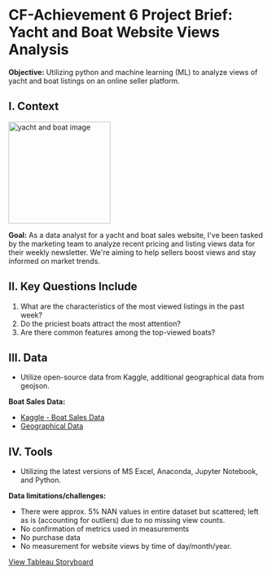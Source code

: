 # CF-Achievement 6 Project Brief: Yacht and Boat Website Views Analysis 
**Objective:** Utilizing python and machine learning (ML) to analyze views of yacht and boat listings on an online seller platform.


## I. Context
<img width="200" alt="yacht and boat image" src="https://github.com/kgdatatech/ml-python-yacht-boat-analysis/assets/138264218/69ea6be3-245f-41f4-aa50-6d4581e6e192">

**Goal:** As a data analyst for a yacht and boat sales website, I've been tasked by the marketing team to analyze recent pricing and listing views data for their weekly newsletter. We're aiming to help sellers boost views and stay informed on market trends.

## II. Key Questions Include
1. What are the characteristics of the most viewed listings in the past week?
2. Do the priciest boats attract the most attention?
3. Are there common features among the top-viewed boats?

## III. Data
- Utilize open-source data from Kaggle, additional geographical data from geojson.

**Boat Sales Data:**
- [Kaggle - Boat Sales Data](https://www.kaggle.com/datasets/karthikbhandary2/boat-sales?resource=download)
- [Geographical Data](https://geojson-maps.ash.ms/)

## IV. Tools
- Utilizing the latest versions of MS Excel, Anaconda, Jupyter Notebook, and Python.

**Data limitations/challenges:**
- There were approx. 5% NAN values in entire dataset but scattered; left as is (accounting for outliers) due to no missing view counts.
- No confirmation of metrics used in measurements
- No purchase data
- No measurement for website views by time of day/month/year.

[View Tableau Storyboard]()
